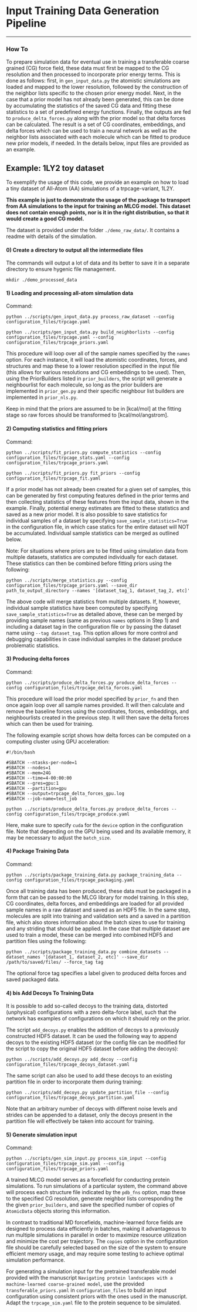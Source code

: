 # Input Training Data Generation Pipeline
-----------------------------------------

### How To

To prepare simulation data for eventual use in training a transferable coarse grained (CG) force field, these data must first be mapped to the CG resolution and then processed to incorporate prior energy terms. This is done as follows: first, in `gen_input_data.py` the atomistic simulations are loaded and mapped to the lower resolution, followed by the construction of the neighbor lists specific to the chosen prior energy model. Next, in the case that a prior model has not already been generated, this can be done by accumulating the statistics of the saved CG data and fitting these statistics to a set of predefined energy functions. Finally, the outputs are fed to `produce_delta_forces.py` along with the prior model so that delta forces can be calculated. The result is a set of CG coordinates, embeddings, and delta forces which can be used to train a neural network as well as the neighbor lists associated with each molecule which can be fitted to produce new prior models, if needed. In the details below, input files are provided as an example.

## Example: 1LY2 toy dataset

To exemplify the usage of this code, we provide an example on how to load a tiny dataset of
All-Atom (AA) simulations of a trpcage-variant, 1L2Y.

**This example is just to demonstrate the usage of the package to transport from AA simulations to the input for training an MLCG model.**
**This dataset does not contain enough points, nor is it in the right distribution, so that it would create a good CG model.**

The dataset is provided under the folder `./demo_raw_data/`. It contains a readme with details of the simulation.

#### 0) Create a directory to output all the intermediate files

The commands will output a lot of data and its better to save it in a separate directory to ensure hygenic file management.

`mkdir ./demo_processed_data`

#### 1) Loading and processing all-atom simulation data

Command:

`python ../scripts/gen_input_data.py process_raw_dataset --config configuration_files/trpcage.yaml`

`python ../scripts/gen_input_data.py build_neighborlists --config configuration_files/trpcage.yaml --config configuration_files/trpcage_priors.yaml`

This procedure will loop over all of the sample names specified by the `names` option. For each instance, it will load the atomistic coordinates, forces, and structures and map these to a lower resolution specified in the input file (this allows for various resolutions and CG embeddings to be used). Then, using the PriorBuilders listed in `prior_builders`, the script will generate a neighbourlist for each molecule, so long as the prior builders are implemented in `prior_gen.py` and their specific neighbour list builders are implemented in `prior_nls.py`.

Keep in mind that the priors are assumed to be in [kcal/mol] at the fitting stage so raw forces should be transformed to [kcal/mol/angstrom].

#### 2) Computing statistics and fitting priors

Command:

`python ../scripts/fit_priors.py compute_statistics --config configuration_files/trpcage_stats.yaml --config configuration_files/trpcage_priors.yaml`

`python ../scripts/fit_priors.py fit_priors --config configuration_files/trpcage_fit.yaml`

If a prior model has not already been created for a given set of samples, this can be generated by first computing features defined in the prior terms and then collecting statistics of these features from the input data, shown in the example. Finally, potential energy estimates are fitted to these statistics and saved as a new prior model. It is also possible to save statistics for individual samples of a dataset by specifying `save_sample_statistics=True` in the configuration file, in which case statics for the entire dataset will NOT be accumulated. Individual sample statistics can be merged as outlined below. 

Note: For situations where priors are to be fitted using simulation data from multiple datasets, statistics are computed individually for each dataset. These statistics can then be combined before fitting priors using the following:

`python ../scripts/merge_statistics.py --config configuration_files/trpcage_priors.yaml --save_dir path_to_output_directory --names '[dataset_tag_1, dataset_tag_2, etc]'`

The above code will merge statistics from multiple datasets. If, however, individual sample statistics have been computed by specifying `save_sample_statistics=True` as detailed above, these can be merged by providing sample names (same as previous `names` options in Step 1) and including a dataset tag in the configuration file or by passing the dataset name using `--tag dataset_tag`. This option allows for more control and debugging capabilities in case individual samples in the dataset produce problematic statistics. 

#### 3) Producing delta forces

Command:

`python ../scripts/produce_delta_forces.py produce_delta_forces --config configuration_files/trpcage_delta_forces.yaml`

This procedure will load the prior model specified by `prior_fn` and then once again loop over all sample names provided. It will then calculate and remove the baseline forces using the coordinates, forces, embeddings, and neighbourlists created in the previous step. It will then save the delta forces which can then be used for training.

The following example script shows how delta forces can be computed on a computing cluster using GPU acceleration:

```
#!/bin/bash

#SBATCH --ntasks-per-node=1
#SBATCH --nodes=1
#SBATCH --mem=24G
#SBATCH --time=4-00:00:00
#SBATCH --gres=gpu:1
#SBATCH --partition=gpu
#SBATCH --output=trpcage_delta_forces_gpu.log
#SBATCH --job-name=test_job

python ../scripts/produce_delta_forces.py produce_delta_forces --config configuration_files/trpcage_produce.yaml
```
Here, make sure to specify `cuda` for the `device` option in the configuration file.
Note that depending on the GPU being used and its available memory, it may be necessary to adjust the `batch_size`.

#### 4) Package Training Data

Command:

`python ../scripts/package_training_data.py package_training_data --config configuration_files/trpcage_packaging.yaml`

Once all training data has been produced, these data must be packaged in a form that can be passed to the MLCG library for model training. In this step, CG coordinates, delta forces, and embeddings are loaded for all provided sample names in a raw dataset and saved as an HDF5 file. In the same step, molecules are split into training and validation sets and a saved in a partition file, which also stores information about the batch sizes to use for training and any striding that should be applied. In the case that multiple dataset are used to train a model, these can be merged into combined HDF5 and partition files using the following:

`python ../scripts/package_training_data.py combine_datasets --dataset_names '[dataset_1, dataset_2, etc]' --save_dir /path/to/saved/files/ --force_tag tag`

The optional force tag specifies a label given to produced delta forces and saved packaged data.

#### 4) bis Add Decoys To Training Data

It is possible to add so-called decoys to the training data, distorted (unphysical) configurations with a zero delta-force label, such that the network has examples of configurations on which it should rely on the prior. 

The script `add_decoys.py` enables the addition of decoys to a previously constructed HDF5 dataset. It can be used the following way to append decoys to the existing HDF5 dataset (or the config file can be modified for the script to copy the original HDF5 dataset before adding the decoys):

`python ../scripts/add_decoys.py add_decoy --config configuration_files/trpcage_decoys_dataset.yaml`

The same script can also be used to add these decoys to an existing partition file in order to incorporate them during training:

`python ../scripts/add_decoys.py update_partition_file --config configuration_files/trpcage_decoys_partition.yaml`

Note that an arbitrary number of decoys with different noise levels and strides can be appended to a dataset, only the decoys present in the partition file will effectively be taken into account for training.

#### 5) Generate simulation input

Command:

`python ../scripts/gen_sim_input.py process_sim_input --config configuration_files/trpcage_sim.yaml --config configuration_files/trpcage_priors.yaml`

A trained MLCG model serves as a forcefield for conducting protein simulations. To run simulations of a particular system, the command above will process each structure file indicated by the `pdb_fns` option, map these to the specified CG resolution, generate neighbor lists corresponding the the given `prior_builders`, and save the specified number of copies of `AtomicData` objects storing this information.

In contrast to traditional MD forcefields, machine-learned force fields are designed to process data efficiently in batches, making it advantageous to run multiple simulations in parallel in order to maximize resource utilization and minimize the cost per trajectory. The `copies` option in the configuration file should be carefully selected based on the size of the system to ensure efficient memory usage, and may require some testing to achieve optimal simulation performance. 

For generating a simulation input for the pretrained transferable model provided with the manuscript `Navigating protein landscapes with a machine-learned coarse-grained model`, use the provided `transferable_priors.yaml` in `configuration_files` to build an input configuration using consistent priors with the ones used in the manuscript. Adapt the `trpcage_sim.yaml` file to the protein sequence to be simulated.
